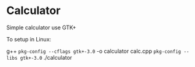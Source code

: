 # Calculator
Simple calculator use GTK+ 

To setup in Linux:

g++ `pkg-config --cflags gtk+-3.0` -o calculator calc.cpp `pkg-config --libs gtk+-3.0` 
./calculator
